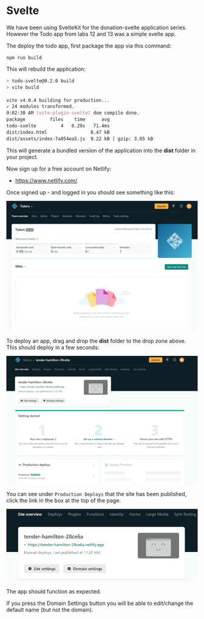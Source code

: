 # Svelte

We have been using SvelteKit for the donation-svelte application series. However the Todo app from labs 12 and 13 was a simple svelte app.

The deploy the todo app, first package the app via this command:

~~~
npm run build
~~~

This will rebuild the application:

~~~bash
> todo-svelte@0.2.0 build
> vite build

vite v4.0.4 building for production...
✓ 24 modules transformed.
9:02:30 AM [vite-plugin-svelte] dom compile done.
package         files    time      avg
todo-svelte         4   0.29s   71.4ms
dist/index.html                0.47 kB
dist/assets/index-7a054ea5.js  9.22 kB │ gzip: 3.85 kB
~~~

This will generate a bundled version of the application into the **dist** folder in your project.

Now sign up for a free account on Netlify:

- <https://www.netlify.com/>

Once signed up - and logged in you should see something like this:

![](img/20.png)

To deploy an app, drag and drop the **dist** folder to the drop zone above. This should deploy in a few seconds:

![](img/21.png)

You can see under `Production Deploys` that the site has been published, click the link in the box at the top of the page.

![](img/22.png)

The app should function as expected.

If you press the Domain Settings button you will be able to edit/change the default name (but not the domain).

